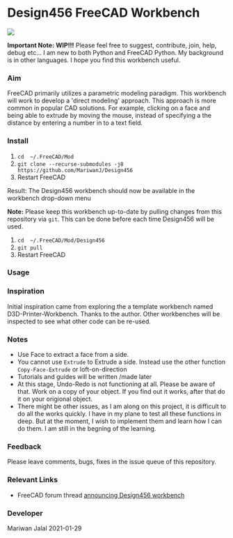 # Design456 FreeCAD Workbench 

[![](http://img.youtube.com/vi/upgNYkZRY7I/0.jpg)](http://www.youtube.com/watch?v=upgNYkZRY7I "Design456 Workbench")

**Important Note:** **WIP!!!** Please feel free to suggest, contribute, join, help, debug etc... I am new to both Python and FreeCAD Python. My background is in other languages. I hope you find this workbench useful. 

### Aim 
FreeCAD primarily utilizes a parametric modeling paradigm. This workbench will work to develop a 'direct modeling' approach. This approach is more common in popular CAD solutions. For example, clicking on a face and being able to extrude by moving the mouse, instead of specifying a the distance by entering a number in to a text field.  

### Install 

1. `cd  ~/.FreeCAD/Mod`
2. `git clone --recurse-submodules -j8 https://github.com/MariwanJ/Design456`
3. Restart FreeCAD

Result: The Design456 workbench should now be available in the workbench drop-down menu

**Note:** Please keep this workbench up-to-date by pulling changes from this repository via `git`. This can be done before each time Design456 will be used.  

1. `cd  ~/.FreeCAD/Mod/Design456`
2. `git pull`
3. Restart FreeCAD

### Usage

### Inspiration

Initial inspiration came from exploring the a template workbench named D3D-Printer-Workbench. Thanks to the author. Other workbenches will be inspected to see what other code can be re-used. 

### Notes

- Use Face to extract a face from a side.  
- You cannot use `Extrude` to Extrude a side. Instead use the other function `Copy-Face-Extrude` or loft-on-direction 
- Tutorials and guides will be written /made later 
- At this stage, Undo-Redo is not functioning at all. Please be aware of that. Work on a copy of your object. If you find out it works, after that do it on your origional object.
- There might be other issues, as I am along on this project, it is difficult to do all the works quickly. I have in my plane to test all these functions in deep. But at the moment, I wish to implement them and learn how I can do them. I am still in the begning of the learning. 

### Feedback

Please leave comments, bugs, fixes in the issue queue of this repository.

### Relevant Links

* FreeCAD forum thread [announcing Design456 workbench](https://forum.freecadweb.org/viewtopic.php?f=8&t=54893)  

### Developer

Mariwan Jalal 2021-01-29
